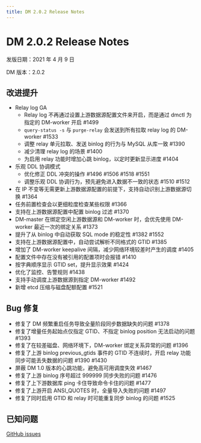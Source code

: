 ```yaml
---
title: DM 2.0.2 Release Notes
---
```


# DM 2.0.2 Release Notes

发版日期：2021 年 4 月 9 日

DM 版本：2.0.2

## 改进提升

- Relay log GA
    - Relay log 不再通过设置上游数据源配置文件来开启，而是通过 dmctl 为指定的 DM-worker 开启 #1499
    - `query-status -s` 与 `purge-relay` 会发送到所有拉取 relay log 的 DM-worker #1533
    - 调整 relay 单元拉取、发送 binlog 的行为与 MySQL 从库一致 #1390
    - 减少清理 relay log 的场景 #1400
    - 为启用 relay 功能时增加心跳 binlog，以定时更新显示进度 #1404
- 乐观 DDL 协调模式
    - 优化修正 DDL 冲突的操作 #1496 #1506 #1518 #1551
    - 调整乐观 DDL 协调行为，预先避免进入数据不一致的状态 #1510 #1512
- 在 IP 不变等无需更新上游数据源配置的前提下，支持自动识别上游数据源切换 #1364
- 任务前置检查会以更细粒度检查某些权限 #1366
- 支持在上游数据源配置中配置 binlog 过滤 #1370
- DM-master 在绑定空闲上游数据源和 DM-worker 时，会优先使用 DM-worker 最近一次的绑定关系 #1373
- 提升了从 binlog 中自动获取 SQL mode 的稳定性 #1382 #1552
- 支持在上游数据源配置中，自动尝试解析不同格式的 GTID #1385
- 增加了 DM-worker keepalive 间隔，减少网络环境较差时产生的调度 #1405
- 配置文件中存在没有被引用的配置项时会报错 #1410
- 按字典顺序显示 GTID set，提升显示效果 #1424
- 优化了监控、告警规则 #1438
- 支持手动调度上游数据源到指定 DM-worker #1492
- 新增 etcd 压缩与磁盘配额配置 #1521

## Bug 修复

- 修复了 DM 频繁重启任务导致全量阶段同步数据缺失的问题 #1378
- 修复了增量任务起始点仅指定 GTID、不指定 binlog position 无法启动的问题 #1393
- 修复了在较差磁盘、网络环境下，DM-worker 绑定关系异常的问题 #1396
- 修复了上游 binlog previous_gtids 事件的 GTID 不连续时，开启 relay 功能同步可能丢失数据的问题 #1390 #1430
- 屏蔽 DM 1.0 版本的心跳功能，避免高可用调度失效 #1467
- 修复了上游 binlog 序号超过 999999 同步失败的问题 #1476
- 修复了上下游数据库 ping 卡住导致命令卡住的问题 #1477
- 修复了上游开启 ANSI_QUOTES 时，全量导入失败的问题 #1497
- 修复了同时启用 GTID 和 relay 时可能重复同步 binlog 的问题 #1525

## 已知问题

[GitHub issues](https://github.com/pingcap/dm/issues?q=is%3Aissue+is%3Aopen+label%3Aaffected-v2.0.2)
